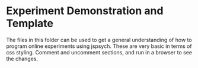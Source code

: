 # Experiment Demonstration and Template
The files in this folder can be used to get a general understanding of how to program online experiments using jspsych. These are very basic in terms of css styling. Comment and uncomment sections, and run in a browser to see the changes.  
